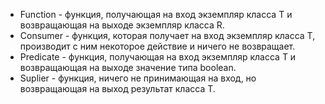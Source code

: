 - Function - функция, получающая на вход экземпляр класса T и возвращающая на выходе экземпляр класса R.
- Consumer - функция, которая получает на вход экземпляр класса T, производит с ним некоторое действие и ничего не возвращает.
- Predicate - функция, получающая на вход экземпляр класса T и возвращающая на выходе значение типа boolean.
- Suplier - функция, ничего не принимающая на вход, но возвращающая на выход результат класса T.
